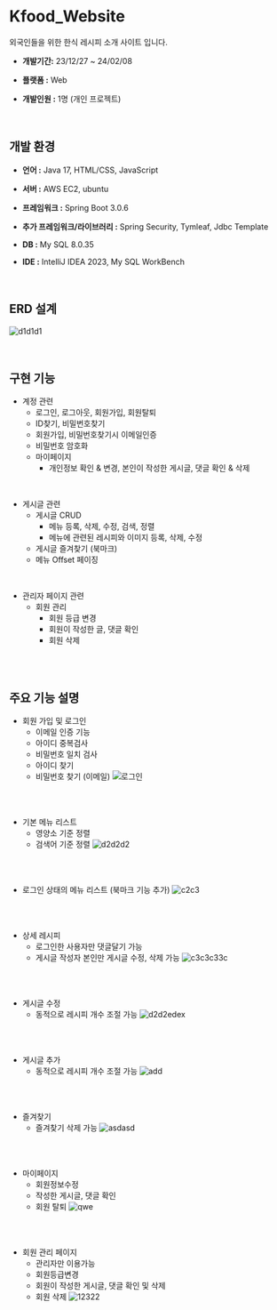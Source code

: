 # Kfood_Website
외국인들을 위한 한식 레시피 소개 사이트 입니다.

 - **개발기간:** 23/12/27 ~ 24/02/08
 
 - **플랫폼 :** Web
 
 - **개발인원 :** 1명 (개인 프로젝트)

<br>

## 개발 환경
- **언어 :** Java 17, HTML/CSS, JavaScript

- **서버 :** AWS EC2, ubuntu

  
- **프레임워크 :** Spring Boot 3.0.6

  
- **추가 프레임워크/라이브러리 :** Spring Security, Tymleaf, Jdbc Template

  
- **DB :** My SQL 8.0.35

  
- **IDE :** IntelliJ IDEA 2023, My SQL WorkBench


<br>

## ERD 설계
![d1d1d1](https://github.com/sj990513/Kfood_Website/assets/117420071/5e5c0673-ecb5-4a03-af45-2e34123ef86f)

<br>

## 구현 기능
* 계정 관련
  * 로그인, 로그아웃, 회원가입, 회원탈퇴
  * ID찾기, 비밀번호찾기
  * 회원가입, 비밀번호찾기시 이메일인증
  * 비밀번호 암호화
  * 마이페이지
    * 개인정보 확인 & 변경, 본인이 작성한 게시글, 댓글 확인 & 삭제

<br>

* 게시글 관련
  * 게시글 CRUD
    * 메뉴 등록, 삭제, 수정, 검색, 정렬
    * 메뉴에 관련된 레시피와 이미지 등록, 삭제, 수정 
  * 게시글 즐겨찾기 (북마크)
  * 메뉴 Offset 페이징
 
<br>

* 관리자 페이지 관련
  * 회원 관리 
    * 회원 등급 변경
    * 회원이 작성한 글, 댓글 확인
    * 회원 삭제

<br>
<br>

## 주요 기능 설명
* 회원 가입 및 로그인
  * 이메일 인증 기능
  * 아이디 중복검사
  * 비밀번호 일치 검사
  * 아이디 찾기
  * 비밀번호 찾기 (이메일) 
![로그인](https://github.com/sj990513/Kfood_Website/assets/117420071/1a28ec5e-6c03-41bc-90cd-0ce669d5c67b)

<br>
<br>

* 기본 메뉴 리스트
  * 영양소 기준 정렬
  * 검색어 기준 정렬
![d2d2d2](https://github.com/sj990513/Kfood_Website/assets/117420071/c9bb7ec8-6557-4bab-8e6f-85161b4bdc1a)
<br>
<br>

* 로그인 상태의 메뉴 리스트 (북마크 기능 추가)
![c2c3](https://github.com/sj990513/Kfood_Website/assets/117420071/f1136655-0aea-413a-9287-9a5b01a2e63d)
<br>
<br>

* 상세 레시피
  * 로그인한 사용자만 댓글달기 가능
  * 게시글 작성자 본인만 게시글 수정, 삭제 가능
![c3c3c33c](https://github.com/sj990513/Kfood_Website/assets/117420071/ad29ae6b-744e-4aaf-832a-79034d4469c3)

<br>
<br>

* 게시글 수정
  * 동적으로 레시피 개수 조절 가능
![d2d2edex](https://github.com/sj990513/Kfood_Website/assets/117420071/ae442b3f-dfde-48dd-9dfc-fb1b0793b8e6)

<br>
<br>

* 게시글 추가
  * 동적으로 레시피 개수 조절 가능
![add](https://github.com/sj990513/Kfood_Website/assets/117420071/a7f0a845-7d01-435a-8f6d-e40aeeacfdce)


<br>
<br>

* 즐겨찾기
  * 즐겨찾기 삭제 가능
![asdasd](https://github.com/sj990513/Kfood_Website/assets/117420071/4b17b3ae-f4fe-4988-ba73-66fdc1591505)

<br>
<br>

* 마이페이지
  * 회원정보수정
  * 작성한 게시글, 댓글 확인
  * 회원 탈퇴
![qwe](https://github.com/sj990513/Kfood_Website/assets/117420071/7c392954-0837-48b0-b9f6-ed63e0fec6d0)

<br>
<br>

* 회원 관리 페이지
  * 관리자만 이용가능 
  * 회원등급변경
  * 회원이 작성한 게시글, 댓글 확인 및 삭제
  * 회원 삭제
![12322](https://github.com/sj990513/Kfood_Website/assets/117420071/64512dd9-06a3-48a3-a39b-fbb169abeabb)















  
